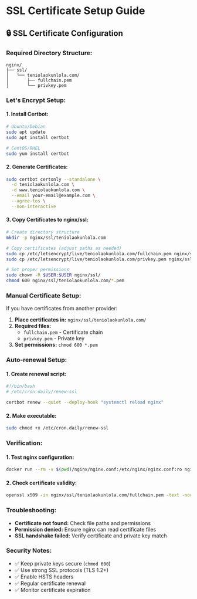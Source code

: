 # SSL Certificate Setup Guide

## 🔒 SSL Certificate Configuration

### **Required Directory Structure:**
```
nginx/
├── ssl/
│   └── teniolaokunlola.com/
│       ├── fullchain.pem
│       └── privkey.pem
```

### **Let's Encrypt Setup:**

#### **1. Install Certbot:**
```bash
# Ubuntu/Debian
sudo apt update
sudo apt install certbot

# CentOS/RHEL
sudo yum install certbot
```

#### **2. Generate Certificates:**
```bash
sudo certbot certonly --standalone \
  -d teniolaokunlola.com \
  -d www.teniolaokunlola.com \
  --email your-email@example.com \
  --agree-tos \
  --non-interactive
```

#### **3. Copy Certificates to nginx/ssl:**
```bash
# Create directory structure
mkdir -p nginx/ssl/teniolaokunlola.com

# Copy certificates (adjust paths as needed)
sudo cp /etc/letsencrypt/live/teniolaokunlola.com/fullchain.pem nginx/ssl/teniolaokunlola.com/
sudo cp /etc/letsencrypt/live/teniolaokunlola.com/privkey.pem nginx/ssl/teniolaokunloda.com/

# Set proper permissions
sudo chown -R $USER:$USER nginx/ssl/
chmod 600 nginx/ssl/teniolaokunlola.com/*.pem
```

### **Manual Certificate Setup:**

If you have certificates from another provider:

1. **Place certificates in:** `nginx/ssl/teniolaokunlola.com/`
2. **Required files:**
   - `fullchain.pem` - Certificate chain
   - `privkey.pem` - Private key
3. **Set permissions:** `chmod 600 *.pem`

### **Auto-renewal Setup:**

#### **1. Create renewal script:**
```bash
#!/bin/bash
# /etc/cron.daily/renew-ssl

certbot renew --quiet --deploy-hook "systemctl reload nginx"
```

#### **2. Make executable:**
```bash
sudo chmod +x /etc/cron.daily/renew-ssl
```

### **Verification:**

#### **1. Test nginx configuration:**
```bash
docker run --rm -v $(pwd)/nginx/nginx.conf:/etc/nginx/nginx.conf:ro nginx:alpine nginx -t
```

#### **2. Check certificate validity:**
```bash
openssl x509 -in nginx/ssl/teniolaokunlola.com/fullchain.pem -text -noout
```

### **Troubleshooting:**

- **Certificate not found:** Check file paths and permissions
- **Permission denied:** Ensure nginx can read certificate files
- **SSL handshake failed:** Verify certificate and private key match

### **Security Notes:**

- ✅ Keep private keys secure (`chmod 600`)
- ✅ Use strong SSL protocols (TLS 1.2+)
- ✅ Enable HSTS headers
- ✅ Regular certificate renewal
- ✅ Monitor certificate expiration
